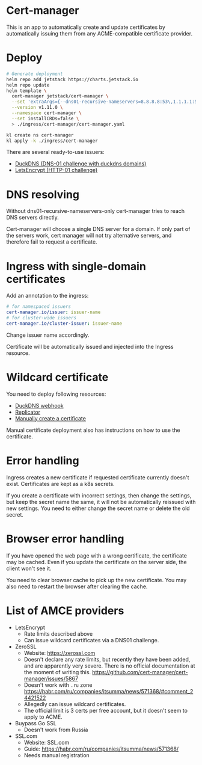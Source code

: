
# Cert-manager

This is an app to automatically create and update certificates
by automatically issuing them from any ACME-compatible certificate provider.

# Deploy

```bash
# Generate deployment
helm repo add jetstack https://charts.jetstack.io
helm repo update
helm template \
  cert-manager jetstack/cert-manager \
  --set 'extraArgs={--dns01-recursive-nameservers=8.8.8.8:53\,1.1.1.1:53,--dns01-recursive-nameservers-only}' \
  --version v1.11.0 \
  --namespace cert-manager \
  --set installCRDs=false \
  > ./ingress/cert-manager/cert-manager.yaml

kl create ns cert-manager
kl apply -k ./ingress/cert-manager
```

There are several ready-to-use issuers:
- [DuckDNS (DNS-01 challenge with duckdns domains)](./duckdns/readme.md)
- [LetsEncrypt (HTTP-01 challenge)](./letsencrypt/readme.md)

# DNS resolving

Without dns01-recursive-nameservers-only cert-manager
tries to reach DNS servers directly.

Cert-manager will choose a single DNS server for a domain.
If only part of the servers work, cert manager will not try alternative servers,
and therefore fail to request a certificate.

# Ingress with single-domain certificates

Add an annotation to the ingress:
```yaml
# for namespaced issuers
cert-manager.io/issuer: issuer-name
# for cluster-wide issuers
cert-manager.io/cluster-issuer: issuer-name
```

Change issuer name accordingly.

Certificate will be automatically issued and injected into the Ingress resource.

# Wildcard certificate

You need to deploy following resources:
- [DuckDNS webhook](./duckdns/)
- [Replicator](../replicator/)
- [Manually create a certificate](../manual-wildcard/)

Manual certificate deployment also has instructions on how to use the certificate.

# Error handling

Ingress creates a new certificate if requested certificate currently doesn't exist.
Certificates are kept as a k8s secrets.

If you create a certificate with incorrect settings,
then change the settings, but keep the secret name the same,
it will not be automatically reissued with new settings.
You need to either change the secret name or delete the old secret.

# Browser error handling

If you have opened the web page with a wrong certificate, the certificate may be cached.
Even if you update the certificate on the server side, the client won't see it.

You need to clear browser cache to pick up the new certificate.
You may also need to restart the browser after clearing the cache.

# List of AMCE providers

* LetsEncrypt
  * Rate limits described above
  * Can issue wildcard certificates via a DNS01 challenge.
* ZeroSSL
  * Website: https://zerossl.com
  * Doesn't declare any rate limits,
    but recently they have been added, and are apparently very severe.
    There is no official documentation at the moment of writing this.
    https://github.com/cert-manager/cert-manager/issues/5867
  * Doesn't work with `.ru` zone
    https://habr.com/ru/companies/itsumma/news/571368/#comment_24421522
  * Allegedly can issue wildcard certificates.
  * The official limit is 3 certs per free account, but it doesn't seem to apply to ACME.
* Buypass Go SSL
  * Doesn't work from Russia
* SSL.com
  * Website: SSL.com
  * Guide: https://habr.com/ru/companies/itsumma/news/571368/
  * Needs manual registration
